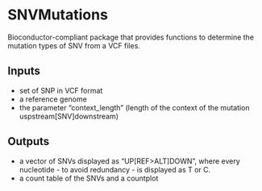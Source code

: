 # SNVMutations
Bioconductor-compliant package that provides functions to determine the mutation types of SNV from a VCF files.


## Inputs
- set of SNP in VCF format
- a reference genome
- the parameter “context_length” (length of the context of the mutation uspstream[SNV]downstream) 

## Outputs
-  a vector of SNVs displayed as “UP[REF>ALT]DOWN”, where every nucleotide - to avoid redundancy - is displayed as T or C.
-  a count table of the SNVs and a countplot
